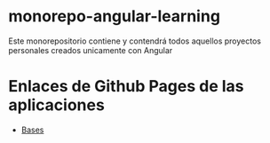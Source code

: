 # monorepo-angular-learning
Este monorepositorio contiene y contendrá todos aquellos proyectos personales creados unicamente con Angular

# Enlaces de Github Pages de las aplicaciones
- [Bases](https://yesiddev.github.io/angular-bases/)
